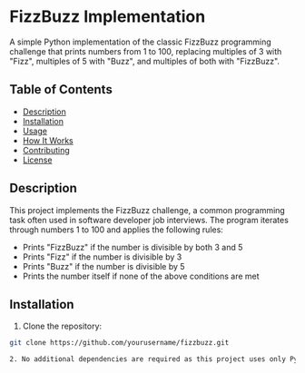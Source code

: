 # FizzBuzz Implementation

A simple Python implementation of the classic FizzBuzz programming challenge that prints numbers from 1 to 100, replacing multiples of 3 with "Fizz", multiples of 5 with "Buzz", and multiples of both with "FizzBuzz".

## Table of Contents
- [Description](#description)
- [Installation](#installation)
- [Usage](#usage)
- [How It Works](#how-it-works)
- [Contributing](#contributing)
- [License](#license)

## Description
This project implements the FizzBuzz challenge, a common programming task often used in software developer job interviews. The program iterates through numbers 1 to 100 and applies the following rules:
- Prints "FizzBuzz" if the number is divisible by both 3 and 5
- Prints "Fizz" if the number is divisible by 3
- Prints "Buzz" if the number is divisible by 5
- Prints the number itself if none of the above conditions are met

## Installation
1. Clone the repository:
```bash
git clone https://github.com/yourusername/fizzbuzz.git

2. No additional dependencies are required as this project uses only Python's built-in functionality.
